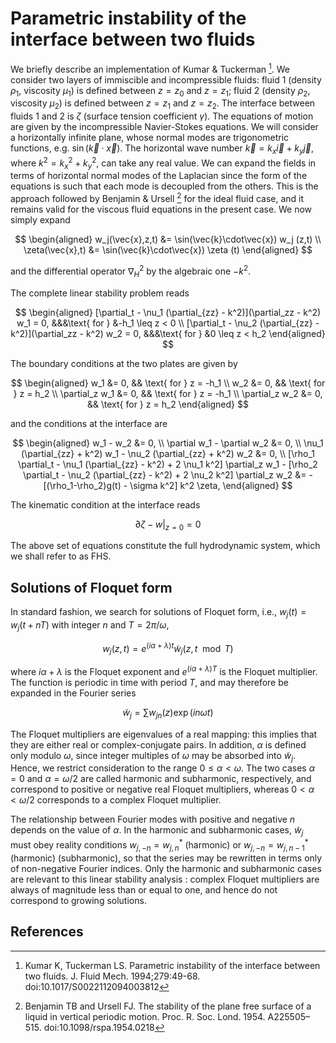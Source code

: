 # Parametric instability of the interface between two fluids

We briefly describe an implementation of Kumar \& Tuckerman [^1]. We consider
two layers of immiscible and incompressible fluids: fluid 1 (density $\rho_1$,
viscosity $\mu_1$) is defined between $z=z_0$ and $z=z_1$; fluid 2 (density
$\rho_2$, viscosity $\mu_2$) is defined between $z=z_1$ and $z=z_2$. The
interface between fluids 1 and 2 is $\zeta$ (surface tension coefficient
$\gamma$). The equations of motion are given by the incompressible Navier-Stokes
equations. We will consider a horizontally infinite plane, whose normal modes
are trigonometric functions, e.g. $\sin (\vec{k}\cdot\vec{x} )$. The horizontal
wave number $\vec{k}=k_x\vec{i} + k_y\vec{j}$, where $k^2 = k_x^2 + k_y^2$, can
take any real value. We can expand the fields in terms of horizontal normal
modes of the Laplacian since the form of the equations is such that each mode is
decoupled from the others. This is the approach followed by Benjamin \& Ursell
[^2] for the ideal fluid case, and it remains valid for the viscous fluid
equations in the present case. We now simply expand  

$$
\begin{aligned}
w_j(\vec{x},z,t) &= \sin(\vec{k}\cdot\vec{x}) w_j (z,t) 
\\
\zeta(\vec{x},t) &= \sin(\vec{k}\cdot\vec{x}) \zeta (t)
\end{aligned}
$$

and the differential operator $\nabla^2_H$ by the algebraic one $-k^2$.

The complete linear stability problem reads

$$
\begin{aligned}
[\partial_t - \nu_1 (\partial_{zz} - k^2)](\partial_zz - k^2) w_1 = 0, &&&\text{ for } &-h_1 \leq z < 0
\\
[\partial_t - \nu_2 (\partial_{zz} - k^2)](\partial_zz - k^2) w_2 = 0, &&&\text{ for } &0 \leq z < h_2
\end{aligned}
$$

The boundary conditions at the two plates are given by

$$
\begin{aligned}
w_1 &= 0, && \text{ for } z = -h_1
\\
w_2 &= 0, && \text{ for } z = h_2
\\
\partial_z w_1 &= 0, && \text{ for } z = -h_1
\\
\partial_z w_2 &= 0, && \text{ for } z = h_2
\end{aligned}
$$

and the conditions at the interface are

$$
\begin{aligned}
w_1 - w_2 &= 0,
\\
\partial w_1 - \partial w_2 &= 0,
\\
\nu_1 (\partial_{zz} + k^2) w_1 - \nu_2 (\partial_{zz} + k^2) w_2 &= 0,
\\
[\rho_1 \partial_t - \nu_1 (\partial_{zz} - k^2) + 2 \nu_1 k^2] \partial_z w_1 - [\rho_2 \partial_t - \nu_2 (\partial_{zz} - k^2) + 2 \nu_2 k^2] \partial_z w_2 &= - [(\rho_1-\rho_2)g(t) - \sigma k^2] k^2 \zeta,
\end{aligned}
$$

The kinematic condition at the interface reads

$$
\partial \zeta - w  \vert_{z=0} = 0
$$

The above set of equations constitute the full hydrodynamic system, which we
shall refer to as FHS.

## Solutions of Floquet form

In standard fashion, we search for solutions of Floquet form, i.e.,
$w_j(t)=w_j(t+nT)$ with integer $n$ and $T=2\pi/\omega$, 

$$
w_j (z,t) = e^{(i\alpha+\lambda)t} \tilde{w}_j (z, t \mod T)
$$

where $i\alpha+\lambda$ is the Floquet exponent and
$e^{(i\alpha + \lambda)T}$ is the Floquet multiplier. The function is
periodic in time with period $T$, and may therefore be expanded in the
Fourier series

$$
\tilde{w}_j = \sum w_{jn}(z) \exp{(in\omega t)}
$$

The Floquet multipliers are eigenvalues of a real mapping: this implies that
they are either real or complex-conjugate pairs. In addition, $\alpha$ is
defined only modulo $\omega$, since integer multiples of $\omega$ may be
absorbed into $\tilde{w}_j$. Hence, we restrict consideration to the range $0
\leq \alpha < \omega$. The two cases $\alpha = 0$ and $\alpha = \omega/2$ are
called harmonic and subharmonic, respectively, and correspond to positive or
negative real Floquet multipliers, whereas $0 < \alpha < \omega/2$ corresponds
to a complex Floquet multiplier.

The relationship between Fourier modes with positive and negative $n$ depends on
the value of $\alpha$. In the harmonic and subharmonic cases, $\tilde{w}_j$ must
obey reality conditions $w_{j,-n} = w_{j,n}^*$ (harmonic) or $w_{j,-n} =
w_{j,n-1}^*$ (harmonic) (subharmonic), so that the series may be rewritten in
terms only of non-negative Fourier indices. Only the harmonic and subharmonic
cases are relevant to this linear stability analysis : complex Floquet
multipliers are always of magnitude less than or equal to one, and hence do not
correspond to growing solutions. 

## References

[^1]: Kumar K, Tuckerman LS. Parametric instability of the interface between two
    fluids. J. Fluid Mech. 1994;279:49-68. doi:10.1017/S0022112094003812 
[^2]: Benjamin TB and Ursell FJ. The stability of the plane free surface of a
    liquid in vertical periodic motion. Proc. R. Soc. Lond. 1954. A225505–515.
    doi:10.1098/rspa.1954.0218
